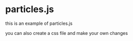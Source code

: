 # particles.js
this is an example of particles.js


you can also create a css file and make your own changes  

